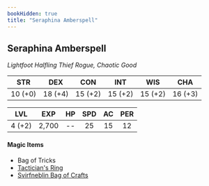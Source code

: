 ```yaml
---
bookHidden: true
title: "Seraphina Amberspell"
---
```


## Seraphina Amberspell

*Lightfoot Halfling Thief Rogue, Chaotic Good*

|  STR  |  DEX  |  CON  |  INT  |  WIS  |  CHA  |
|:-----:|:-----:|:-----:|:-----:|:-----:|:-----:|
|10 (+0)|18 (+4)|15 (+2)|15 (+2)|15 (+2)|16 (+3)|

|  LVL  |  EXP  |   HP  |  SPD  |   AC  |  PER  |
|:-----:|:-----:|:-----:|:-----:|:-----:|:-----:|
| 4 (+2)|  2,700|   --  |   25  |   15  |   12  |

#### Magic Items 
- Bag of Tricks
- [Tactician's Ring](/items-tacticians-ring/)
- [Svirfneblin Bag of Crafts](/items-bag-of-crafts/)
